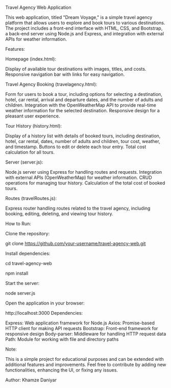 Travel Agency Web Application


This web application, titled "Dream Voyage," is a simple travel agency platform that allows users to explore and book tours to various destinations. The project includes a front-end interface with HTML, CSS, and Bootstrap, a back-end server using Node.js and Express, and integration with external APIs for weather information.

Features:

Homepage (index.html):

Display of available tour destinations with images, titles, and costs.
Responsive navigation bar with links for easy navigation.

Travel Agency Booking (travelagency.html):

Form for users to book a tour, including options for selecting a destination, hotel, car rental, arrival and departure dates, and the number of adults and children.
Integration with the OpenWeatherMap API to provide real-time weather information for the selected destination.
Responsive design for a pleasant user experience.

Tour History (history.html):

Display of a history list with details of booked tours, including destination, hotel, car rental, dates, number of adults and children, tour cost, weather, and timestamp.
Buttons to edit or delete each tour entry.
Total cost calculation for all tours.

Server (server.js):

Node.js server using Express for handling routes and requests.
Integration with external APIs (OpenWeatherMap) for weather information.
CRUD operations for managing tour history.
Calculation of the total cost of booked tours.

Routes (travelRoutes.js):

Express router handling routes related to the travel agency, including booking, editing, deleting, and viewing tour history.

How to Run:

Clone the repository:

git clone https://github.com/your-username/travel-agency-web.git

Install dependencies:

cd travel-agency-web

npm install

Start the server:

node server.js

Open the application in your browser:

http://localhost:3000
Dependencies:

Express: Web application framework for Node.js
Axios: Promise-based HTTP client for making API requests
Bootstrap: Front-end framework for responsive design
Body-parser: Middleware for handling HTTP request data
Path: Module for working with file and directory paths

Note:

This is a simple project for educational purposes and can be extended with additional features and improvements.
Feel free to contribute by adding new functionalities, enhancing the UI, or fixing any issues.

Author:
Khamze Daniyar
